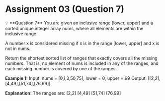 # Assignment 03 (Question 7)

<aside>
💡 **Question 7**
You are given an inclusive range [lower, upper] and a sorted unique integer array
nums, where all elements are within the inclusive range.

A number x is considered missing if x is in the range [lower, upper] and x is not in
nums.

Return the shortest sorted list of ranges that exactly covers all the missing
numbers. That is, no element of nums is included in any of the ranges, and each
missing number is covered by one of the ranges.

**Example 1:**
Input: nums = [0,1,3,50,75], lower = 0, upper = 99
Output: [[2,2],[4,49],[51,74],[76,99]]

**Explanation:** The ranges are:
[2,2]
[4,49]
[51,74]
[76,99]

</aside>
